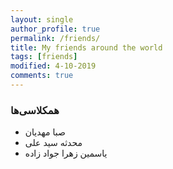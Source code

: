 ```yaml
---
layout: single
author_profile: true
permalink: /friends/
title: My friends around the world
tags: [friends]
modified: 4-10-2019
comments: true
---
```


### همکلاسی‌ها
* صبا مهدیان
* محدثه سید علی
* یاسمین زهرا جواد زاده



